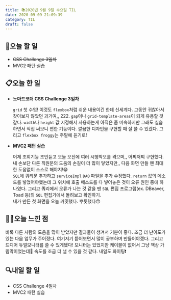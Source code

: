 ```yaml
---
title: 📚2020년 9월 9일 수요일 TIL
date: 2020-09-09 21:09:39
category: TIL
draft: false
---
```


## 🥅오늘 할 일

- ~~CSS Challenge 3일차~~
- ~~MVC2 패턴 실습~~

## 📋오늘 한 일

- **노마드코더 CSS Challenge 3일차**

  `grid` 첫 수업! 이것도 `flexbox`처럼 쉬운 내용이긴 한데 신세계다. 그동안 귀찮아서 찾아보지 않았던 과거여,, 222. `gap`이나 `grid-template-areas`이 되게 유용할 것 같다. `width`나 `height` 값 지정해서 사용하는게 아직은 좀 미숙하지만 그래도 실습하면서 직접 써보니 편한 기능이다. 깔끔한 디자인을 구현할 때 잘 쓸 수 있겠다. 그리고 `flexbox froggy`는 주말에 듣기로!

- **MVC2 패턴 실습**

  어제 조회기능 조언듣고 오늘 오전에 여러 시행착오를 겪으며,, 어찌저찌 구현했다. 내 손보단 다른 직원분의 도움의 손길이 더 많이 닿았지만,, 다음 화면 만들 땐 최대한 도움없이 스스로 해야지!😁  
  `SQL`에 쿼리문 추가하고 `serviceImpl` `DAO` 파일을 추가 수정했다. `return` 값의 메소드를 넣었어야했는데 그 위치에 호출 메소드를 다 넣어놓은 것이 오류 원인 중에 하나였다. 그리고 쿼리에서 오류가 나는 것 같을 땐 `SQL` 편집 프로그램(ex. DBeaver, Toad 등)의 `SQL` 편집기에서 돌려보고 확인하기.  
  내가 만든 첫 화면을 오늘 커밋했다. 뿌듯했다😙

## ✍🏻오늘 느낀 점

비록 다른 사람의 도움을 많이 받았지만 결과물이 생겨서 기분이 좋다. 조금 더 난이도가 있는 다음 업무가 주어졌다. 여기저기 뜯어보면서 많이 공부하며 만들어야겠다. 그리고 드디어 듀얼모니터를 쓸 수 있게됐다! 모니터는 있었지만 케이블이 없어서 그냥 책상 가림막이었는데🤣 속도를 조금 더 낼 수 있을 것 같다. 내일도 화이팅❗

## :mag:내일 할 일

- CSS Challenge 4일차
- MVC2 패턴 실습
